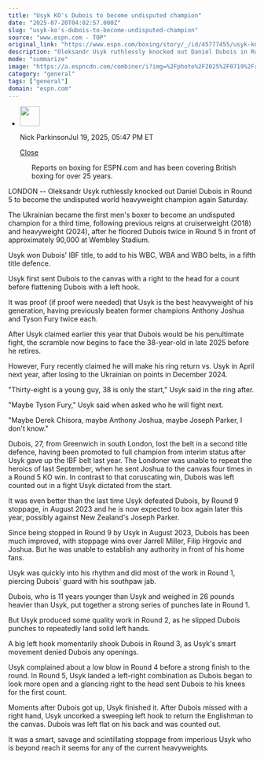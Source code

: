 ```yaml
---
title: "Usyk KO's Dubois to become undisputed champion"
date: "2025-07-20T04:02:57.000Z"
slug: "usyk-ko's-dubois-to-become-undisputed-champion"
source: "www.espn.com - TOP"
original_link: "https://www.espn.com/boxing/story/_/id/45777455/usyk-knocks-dubois-become-undisputed-heavyweight-champion"
description: "Oleksandr Usyk ruthlessly knocked out Daniel Dubois in Round 5 to become undisputed world heavyweight champion once again on Saturday."
mode: "summarize"
image: "https://a.espncdn.com/combiner/i?img=%2Fphoto%2F2025%2F0719%2Fr1521091_1296x729_16%2D9.jpg"
category: "general"
tags: ["general"]
domain: "espn.com"
---
```

<div id="readability-page-1" class="page"><div><div><ul><li><p><img src="https://a.espncdn.com/combiner/i?img=/photo/2024/0321/r1308010_100x150_2-3.jpg&amp;h=80&amp;w=80&amp;scale=crop" alt="" width="40" height="40"></p><p>Nick Parkinson<span>Jul 19, 2025, 05:47 PM ET</span></p><div><p><a href="#">Close</a></p><ul>Reports on boxing for ESPN.com and has been covering British boxing for over 25 years.</ul></div></li></ul></div><p>LONDON -- Oleksandr Usyk ruthlessly knocked out Daniel Dubois in Round 5 to become the undisputed world heavyweight champion again Saturday.</p><p>The Ukrainian became the first men's boxer to become an undisputed champion for a third time, following previous reigns at cruiserweight (2018) and heavyweight (2024), after he floored Dubois twice in Round 5 in front of approximately 90,000 at Wembley Stadium.</p><p>Usyk won Dubois' IBF title, to add to his WBC, WBA and WBO belts, in a fifth title defence.</p><p>Usyk first sent Dubois to the canvas with a right to the head for a count before flattening Dubois with a left hook.</p><p>It was proof (if proof were needed) that Usyk is the best heavyweight of his generation, having previously beaten former champions Anthony Joshua and Tyson Fury twice each.</p><p>After Usyk claimed earlier this year that Dubois would be his penultimate fight, the scramble now begins to face the 38-year-old in late 2025 before he retires.</p><p>However, Fury recently claimed he will make his ring return vs. Usyk in April next year, after losing to the Ukrainian on points in December 2024.</p><p>"Thirty-eight is a young guy, 38 is only the start," Usyk said in the ring after.</p><p>"Maybe Tyson Fury," Usyk said when asked who he will fight next.</p><p>"Maybe Derek Chisora, maybe Anthony Joshua, maybe Joseph Parker, I don't know."</p><p>Dubois, 27, from Greenwich in south London, lost the belt in a second title defence, having been promoted to full champion from interim status after Usyk gave up the IBF belt last year. The Londoner was unable to repeat the heroics of last September, when he sent Joshua to the canvas four times in a Round 5 KO win. In contrast to that coruscating win, Dubois was left counted out in a fight Usyk dictated from the start.</p><p>It was even better than the last time Usyk defeated Dubois, by Round 9 stoppage, in August 2023 and he is now expected to box again later this year, possibly against New Zealand's Joseph Parker.</p><p>Since being stopped in Round 9 by Usyk in August 2023, Dubois has been much improved, with stoppage wins over Jarrell Miller, Filip Hrgovic and Joshua. But he was unable to establish any authority in front of his home fans.</p><p>Usyk was quickly into his rhythm and did most of the work in Round 1, piercing Dubois' guard with his southpaw jab.</p><p>Dubois, who is 11 years younger than Usyk and weighed in 26 pounds heavier than Usyk, put together a strong series of punches late in Round 1.</p><p>But Usyk produced some quality work in Round 2, as he slipped Dubois punches to repeatedly land solid left hands.</p><p>A big left hook momentarily shook Dubois in Round 3, as Usyk's smart movement denied Dubois any openings.</p><p>Usyk complained about a low blow in Round 4 before a strong finish to the round. In Round 5, Usyk landed a left-right combination as Dubois began to look more open and a glancing right to the head sent Dubois to his knees for the first count.</p><p>Moments after Dubois got up, Usyk finished it. After Dubois missed with a right hand, Usyk uncorked a sweeping left hook to return the Englishman to the canvas. Dubois was left flat on his back and was counted out.</p><p>It was a smart, savage and scintillating stoppage from imperious Usyk who is beyond reach it seems for any of the current heavyweights.</p>
</div></div>